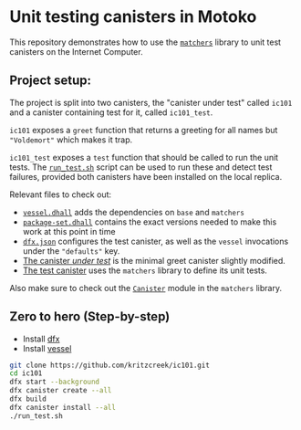 # Unit testing canisters in Motoko

This repository demonstrates how to use the [`matchers`](https://github.com/kritzcreek/motoko-matchers) library to unit test canisters on the Internet Computer.

## Project setup:
The project is split into two canisters, the "canister under test" called `ic101` and a canister containing test for it,
called `ic101_test`.

`ic101` exposes a `greet` function that returns a greeting for all names but `"Voldemort"` which makes it trap.

`ic101_test` exposes a `test` function that should be called to run the unit tests. The [`run_test.sh`](./run_test.sh) script can be used to run these and detect test failures, provided both canisters have been installed on the local replica.

Relevant files to check out:
  - [`vessel.dhall`](./vessel.dhall) adds the dependencies on `base` and `matchers`
  - [`package-set.dhall`](./package-set.dhall) contains the exact versions needed to make this work at this point in time
  - [`dfx.json`](./dfx.json) configures the test canister, as well as the `vessel` invocations under the `"defaults"` key. 
  - [The canister _under test_](./src/ic101/main.mo) is the minimal greet canister slightly modified.
  - [The test canister](./src/ic101_test/main.mo) uses the `matchers` library to define its unit tests.

Also make sure to check out the [`Canister`](https://kritzcreek.github.io/motoko-matchers/Canister.html) module in the `matchers` library.

## Zero to hero (Step-by-step)
- Install [dfx](https://sdk.dfinity.org/docs/quickstart/quickstart.html#download-and-install)
- Install [vessel](https://github.com/kritzcreek/vessel/releases/tag/v0.5.1)
```bash
git clone https://github.com/kritzcreek/ic101.git
cd ic101
dfx start --background
dfx canister create --all
dfx build
dfx canister install --all
./run_test.sh
```
